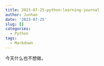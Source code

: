 ```yaml
---
title: 2023-07-25-python-learning-journal
author: Junhao
date: '2023-07-25'
slug: []
categories:
  - Python
tags:
  - Markdown
---
```

  今天什么也不想做。